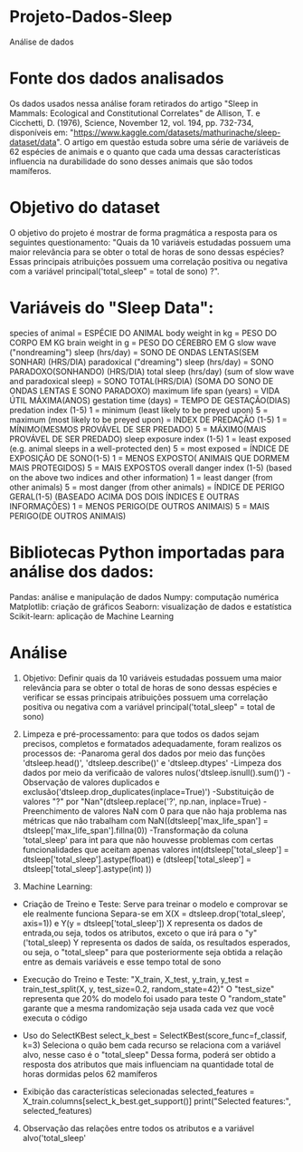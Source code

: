 # Projeto-Dados-Sleep
Análise de dados

# Fonte dos dados analisados

 Os dados usados nessa análise foram retirados do artigo "Sleep in Mammals: Ecological and Constitutional Correlates" de Allison, T. e Cicchetti, D. (1976), Science, November 12, vol. 194, pp. 732-734, disponíveis em: "https://www.kaggle.com/datasets/mathurinache/sleep-dataset/data". 
 O artigo em questão estuda sobre uma série de variáveis de 62 espécies de animais e o quanto que cada uma dessas características influencia na durabilidade do sono desses animais que são todos mamíferos.

# Objetivo do dataset

 O objetivo do projeto é mostrar de forma pragmática a resposta para os seguintes questionamento: "Quais da 10 variáveis estudadas possuem uma maior relevância para se obter o total de horas de sono dessas espécies? Essas principais atribuições possuem uma correlação positiva ou negativa com a variável principal('total_sleep" = total de sono) ?".


# Variáveis do "Sleep Data":

species of animal = ESPÉCIE DO ANIMAL
body weight in kg = PESO DO CORPO EM KG
brain weight in g = PESO DO CÉREBRO EM G
slow wave ("nondreaming") sleep (hrs/day) = SONO DE ONDAS LENTAS(SEM SONHAR) (HRS/DIA)
paradoxical ("dreaming") sleep (hrs/day) = SONO PARADOXO(SONHANDO) (HRS/DIA)
total sleep (hrs/day) (sum of slow wave and paradoxical sleep) = SONO TOTAL(HRS/DIA) (SOMA DO SONO DE ONDAS LENTAS E SONO PARADOXO)
maximum life span (years) = VIDA ÚTIL MÁXIMA(ANOS)
gestation time (days) = TEMPO DE GESTAÇÃO(DIAS)
predation index (1-5) 1 = minimum (least likely to be preyed upon) 5 = maximum (most likely to be preyed upon) = INDEX DE PREDAÇÃO (1-5) 1 = MÍNIMO(MESMOS PROVÁVEL DE SER PREDADO) 5 = MÁXIMO(MAIS PROVÁVEL DE SER PREDADO)
sleep exposure index (1-5) 1 = least exposed (e.g. animal sleeps in a well-protected den) 5 = most exposed = ÍNDICE DE EXPOSIÇÃO DE SONO(1-5) 1 = MENOS EXPOSTO( ANIMAIS QUE DORMEM MAIS PROTEGIDOS) 5 = MAIS EXPOSTOS
overall danger index (1-5) (based on the above two indices and other information) 1 = least danger (from other animals) 5 = most danger (from other animals) = ÍNDICE DE PERIGO GERAL(1-5) (BASEADO ACIMA DOS DOIS ÍNDICES E OUTRAS INFORMAÇÕES) 1 = MENOS PERIGO(DE OUTROS ANIMAIS) 5 = MAIS PERIGO(DE OUTROS ANIMAIS)

 
# Bibliotecas Python importadas para análise dos dados:

Pandas: análise e manipulação de dados
Numpy: computação numérica
Matplotlib: criação de gráficos
Seaborn: visualização de dados e estatística
Scikit-learn: aplicação de Machine Learning


# Análise

1) Objetivo: Definir quais da 10 variáveis estudadas possuem uma maior relevância para se obter o total de horas de sono dessas espécies e verificar se essas  principais atribuições possuem uma correlação positiva ou negativa com a variável principal('total_sleep" = total de sono)

2) Limpeza e pré-processamento: para que todos os dados sejam precisos, completos e formatados adequadamente, foram realizos os processos de:
-Panaroma geral dos dados por meio das funções 'dtsleep.head()', 'dtsleep.describe()' e 'dtsleep.dtypes'
-Limpeza dos dados por meio da verificaão de valores nulos('dtsleep.isnull().sum()')
-Observação de valores duplicados e exclusão('dtsleep.drop_duplicates(inplace=True)')
-Substituição de valores "?" por "Nan"(dtsleep.replace('?', np.nan, inplace=True)
-Preenchimento de valores NaN com 0 para que não haja problema nas métricas que não trabalham com NaN((dtsleep['max_life_span'] = dtsleep['max_life_span'].fillna(0))
-Transformação da coluna 'total_sleep' para int para que não houvesse problemas com certas funcionalidades que aceitam apenas valores int(dtsleep['total_sleep'] = dtsleep['total_sleep'].astype(float)) e (dtsleep['total_sleep'] = dtsleep['total_sleep'].astype(int) ))

3) Machine Learning:
- Criação de Treino e Teste:
Serve para treinar o modelo e comprovar se ele realmente funciona
Separa-se em X(X = dtsleep.drop('total_sleep', axis=1)) e Y(y = dtsleep['total_sleep'])
X representa os dados de entrada,ou seja, todos os atributos, exceto o que irá para o "y"('total_sleep)
Y representa os dados de saída, os resultados esperados, ou seja, o "total_sleep" para que posteriormente seja obtida a relação entre as demais variáveis e esse tempo total de sono

- Execução do Treino e Teste:
"X_train, X_test, y_train, y_test = train_test_split(X, y, test_size=0.2, random_state=42)"
O "test_size" representa que 20% do modelo foi usado para teste
O "random_state" garante que a mesma randomização seja usada cada vez que você executa o código

- Uso do SelectKBest
select_k_best = SelectKBest(score_func=f_classif, k=3)
Seleciona o quão bem cada recurso se relaciona com a variável alvo, nesse caso é o "total_sleep"
Dessa forma, poderá ser obtido a resposta dos atributos que mais influenciam na quantidade total de horas dormidas pelos 62 mamíferos

- Exibição das características selecionadas
selected_features = X_train.columns[select_k_best.get_support()]
print("Selected features:", selected_features)


4) Observação das relações entre todos os atributos e a variável alvo('total_sleep'

   
 
